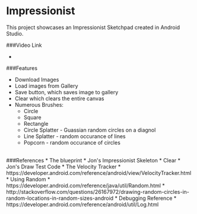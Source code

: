 # Impressionist

This project showcases an Impressionist Sketchpad created in Android Studio. <br>

###Video Link
* <insert video>

###Features
* Download Images
* Load images from Gallery
* Save button, which saves image to gallery
* Clear which clears the entire canvas
* Numerous Brushes:
  * Circle  
  * Square
  * Rectangle 
  * Circle Splatter - Guassian random circles on a diagnol
  * Line Splatter - random occurance of lines
  * Popcorn - random occurance of circles

<br>
###References
* The blueprint
  * Jon's Impressionist Skeleton
* Clear 
  * Jon's Draw Test Code
* The Velocity Tracker
  * https://developer.android.com/reference/android/view/VelocityTracker.html
* Using Random
  * https://developer.android.com/reference/java/util/Random.html
  * http://stackoverflow.com/questions/26167972/drawing-random-circles-in-random-locations-in-random-sizes-android 
* Debugging Reference
  * https://developer.android.com/reference/android/util/Log.html
<br>
